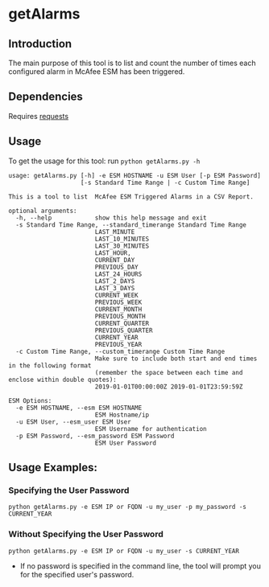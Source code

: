 # getAlarms

## Introduction
The main purpose of this tool is to list and count the number of times each configured alarm in McAfee ESM has been triggered.

## Dependencies
Requires [requests](https://github.com/requests/requests)

## Usage
To get the usage for this tool:
  run `python getAlarms.py -h`

```
usage: getAlarms.py [-h] -e ESM HOSTNAME -u ESM User [-p ESM Password]
                    [-s Standard Time Range | -c Custom Time Range]

This is a tool to list  McAfee ESM Triggered Alarms in a CSV Report.

optional arguments:
  -h, --help            show this help message and exit
  -s Standard Time Range, --standard_timerange Standard Time Range
                        LAST_MINUTE
                        LAST_10_MINUTES
                        LAST_30_MINUTES
                        LAST_HOUR,
                        CURRENT_DAY
                        PREVIOUS_DAY
                        LAST_24_HOURS
                        LAST_2_DAYS
                        LAST_3_DAYS
                        CURRENT_WEEK
                        PREVIOUS_WEEK
                        CURRENT_MONTH
                        PREVIOUS_MONTH
                        CURRENT_QUARTER
                        PREVIOUS_QUARTER
                        CURRENT_YEAR
                        PREVIOUS_YEAR
  -c Custom Time Range, --custom_timerange Custom Time Range
                        Make sure to include both start and end times in the following format 
                        (remember the space between each time and enclose within double quotes): 
                        2019-01-01T00:00:00Z 2019-01-01T23:59:59Z

ESM Options:
  -e ESM HOSTNAME, --esm ESM HOSTNAME
                        ESM Hostname/ip
  -u ESM User, --esm_user ESM User
                        ESM Username for authentication
  -p ESM Password, --esm_password ESM Password
                        ESM User Password
```

## Usage Examples:

### Specifying the User Password
`python getAlarms.py -e ESM IP or FQDN -u my_user -p my_password -s CURRENT_YEAR`

### Without Specifying the User Password
`python getAlarms.py -e ESM IP or FQDN -u my_user -s CURRENT_YEAR`
- If no password is specified in the command line, the tool will prompt you for the specified user's password.

